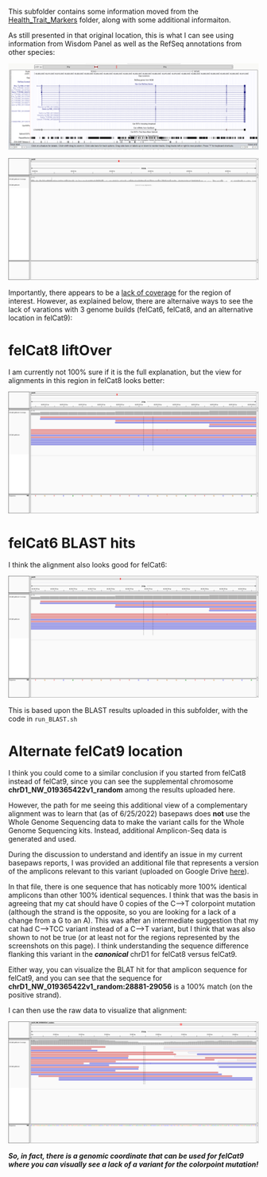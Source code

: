 This subfolder contains some information moved from the [Health_Trait_Markers](https://github.com/cwarden45/Bastu_Cat_Genome/edit/master/Basepaws_Notes/Health_Trait_Markers) folder, along with some additional informaiton.

As still presented in that original location, this is what I can see using information from Wisdom Panel as well as the RefSeq annotations from other species:

![Possible UCSC TYR footprint](https://github.com/cwarden45/Bastu_Cat_Genome/blob/master/Basepaws_Notes/Health_Trait_Markers/UCSC-TYR.PNG "Possible UCSC TYR footprint")

![alignment of Basepaws data for region above](https://github.com/cwarden45/Bastu_Cat_Genome/blob/master/Basepaws_Notes/Health_Trait_Markers/UCSC-TYR-IGV_screenshot.PNG "alignment of Basepaws data for region above")

Importantly, there appears to be a [lack of coverage](https://github.com/cwarden45/Bastu_Cat_Genome/blob/master/Basepaws_Notes/Health_Trait_Markers/TYR_screenshot.png) for the region of interest.  However, as explained below, there are alternaive ways to see the lack of varations with 3 genome builds (felCat6, felCat8, and an alternative location in felCat9):

# felCat8 liftOver

I am currently not 100% sure if it is the full explanation, but the view for alignments in this region in felCat8 looks better:

![alignment of Basepaws data for felCat8 liftOver](https://github.com/cwarden45/Bastu_Cat_Genome/blob/master/Basepaws_Notes/Health_Trait_Markers/UCSC-felCat8_liftOver-TYR-IGV_screenshot.PNG "alignment of Basepaws data for felCat8 liftOver")

# felCat6 BLAST hits

I think the alignment also looks good for felCat6:

![alignment of Basepaws data for felCat6 BLAST mapping](https://github.com/cwarden45/Bastu_Cat_Genome/blob/master/Basepaws_Notes/Health_Trait_Markers/UCSC-felCat6_BLAST-TYR-IGV_screenshot.PNG "alignment of Basepaws data for felCat6 BLAST mapping")

This is based upon the BLAST results uploaded in this subfolder, with the code in `run_BLAST.sh`

# Alternate felCat9 location

I think you could come to a similar conclusion if you started from felCat8 instead of felCat9, since you can see the supplemental chromosome **chrD1_NW_019365422v1_random** among the results uploaded here.

However, the path for me seeing this additional view of a complementary alignment was to learn that (as of 6/25/2022) basepaws does **not** use the Whole Genome Sequencing data to make the variant calls for the Whole Genome Sequencing kits.  Instead, additional Amplicon-Seq data is generated and used.

During the discussion to understand and identify an issue in my current basepaws reports, I was provided an additional file that represents a version of the amplicons relevant to this variant (uploaded on Google Drive [here](https://drive.google.com/file/d/1j_JWYY0Yq7A_jQJ34TUu-HbW1EyqAA8Q/view?usp=sharing)).

In that file, there is one sequence that has noticably more 100% identical amplicons than other 100% identical sequences.  I think that was the basis in agreeing that my cat should have 0 copies of the C-->T colorpoint mutation (although the strand is the opposite, so you are looking for a lack of a change from a G to an A).  This was after an intermediate suggestion that my cat had C-->TCC variant instead of a C-->T variant, but I think that was also shown to not be true (or at least not for the regions represented by the screenshots on this page).  I think understanding the sequence difference flanking this variant in the ***canonical*** chrD1 for felCat8 versus felCat9.

Either way, you can visualize the BLAT hit for that amplicon sequence for felCat9, and you can see that the sequence for **chrD1_NW_019365422v1_random:28881-29056** is a 100% match (on the positive strand).

I can then use the raw data to visualize that alignment:

![alignment of Basepaws data for alternate felCat9 position](IGV-NW_019365422v1-amplicon-BLAT-felCat9.PNG "alignment of Basepaws data for alternate felCat9 position")

***So, in fact, there is a genomic coordinate that can be used for felCat9 where you can visually see a lack of a variant for the colorpoint mutation!***
